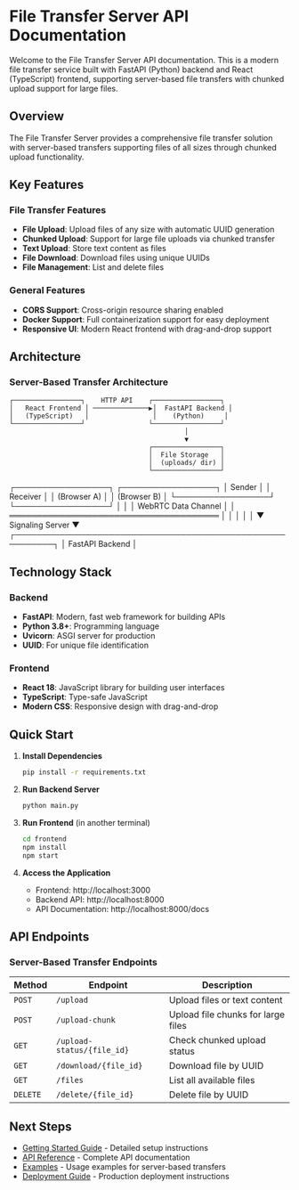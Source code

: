 # File Transfer Server API Documentation

Welcome to the File Transfer Server API documentation. This is a modern file transfer service built with FastAPI (Python) backend and React (TypeScript) frontend, supporting server-based file transfers with chunked upload support for large files.

## Overview

The File Transfer Server provides a comprehensive file transfer solution with server-based transfers supporting files of all sizes through chunked upload functionality.

## Key Features

### File Transfer Features
- **File Upload**: Upload files of any size with automatic UUID generation
- **Chunked Upload**: Support for large file uploads via chunked transfer
- **Text Upload**: Store text content as files
- **File Download**: Download files using unique UUIDs
- **File Management**: List and delete files

### General Features
- **CORS Support**: Cross-origin resource sharing enabled
- **Docker Support**: Full containerization support for easy deployment
- **Responsive UI**: Modern React frontend with drag-and-drop support

## Architecture

### Server-Based Transfer Architecture
```
┌─────────────────┐    HTTP API    ┌─────────────────┐
│   React Frontend │ ──────────────▶│  FastAPI Backend │
│   (TypeScript)   │                │    (Python)     │
└─────────────────┘                └─────────────────┘
                                            │
                                            ▼
                                   ┌─────────────────┐
                                   │  File Storage   │
                                   │  (uploads/ dir) │
                                   └─────────────────┘
```
┌─────────────────┐                      ┌─────────────────┐
│   Sender        │                      │   Receiver      │
│   (Browser A)   │                      │   (Browser B)   │
└─────────────────┘                      └─────────────────┘
         │                                        │
         │           WebRTC Data Channel          │
         │ ══════════════════════════════════════ │
         │                                        │
         │                                        │
         ▼              Signaling Server          ▼
┌─────────────────────────────────────────────────────────┐
│              FastAPI Backend                           │

## Technology Stack

### Backend
- **FastAPI**: Modern, fast web framework for building APIs
- **Python 3.8+**: Programming language
- **Uvicorn**: ASGI server for production
- **UUID**: For unique file identification

### Frontend
- **React 18**: JavaScript library for building user interfaces
- **TypeScript**: Type-safe JavaScript
- **Modern CSS**: Responsive design with drag-and-drop

## Quick Start

1. **Install Dependencies**
   ```bash
   pip install -r requirements.txt
   ```

2. **Run Backend Server**
   ```bash
   python main.py
   ```

3. **Run Frontend** (in another terminal)
   ```bash
   cd frontend
   npm install
   npm start
   ```

4. **Access the Application**
   - Frontend: http://localhost:3000
   - Backend API: http://localhost:8000
   - API Documentation: http://localhost:8000/docs

## API Endpoints

### Server-Based Transfer Endpoints

| Method | Endpoint | Description |
|--------|----------|-------------|
| `POST` | `/upload` | Upload files or text content |
| `POST` | `/upload-chunk` | Upload file chunks for large files |
| `GET` | `/upload-status/{file_id}` | Check chunked upload status |
| `GET` | `/download/{file_id}` | Download file by UUID |
| `GET` | `/files` | List all available files |
| `DELETE` | `/delete/{file_id}` | Delete file by UUID |


## Next Steps

- [Getting Started Guide](getting-started.md) - Detailed setup instructions
- [API Reference](api/overview.md) - Complete API documentation
- [Examples](examples.md) - Usage examples for server-based transfers
- [Deployment Guide](deployment.md) - Production deployment instructions